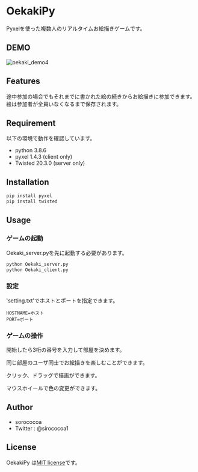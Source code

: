 # OekakiPy

Pyxelを使った複数人のリアルタイムお絵描きゲームです。
 
## DEMO
 
![oekaki_demo4](https://user-images.githubusercontent.com/28151082/108855980-eb1b3700-762c-11eb-8778-a7dd158ce798.gif)
 
## Features

途中参加の場合でもそれまでに書かれた絵の続きからお絵描きに参加できます。
絵は参加者が全員いなくなるまで保存されます。
 
## Requirement

以下の環境で動作を確認しています。

* python 3.8.6
* pyxel 1.4.3 (client only)
* Twisted 20.3.0 (server only)
 
## Installation
 
```bash
pip install pyxel
pip install twisted
```
 
## Usage

### ゲームの起動

Oekaki_server.pyを先に起動する必要があります。
 
```bash
python Oekaki_server.py
python Oekaki_client.py
```

### 設定

'setting.txt'でホストとポートを指定できます。

```text
HOSTNAME=ホスト
PORT=ポート
```

### ゲームの操作
開始したら3桁の番号を入力して部屋を決めます。

同じ部屋のユーザ同士でお絵描きを楽しむことができます。

クリック、ドラッグで描画ができます。

マウスホイールで色の変更ができます。
 
## Author
 
* sorococoa
* Twitter : @sirococoa1
 
## License
 
OekakiPy は[MIT license](https://en.wikipedia.org/wiki/MIT_License)です。
